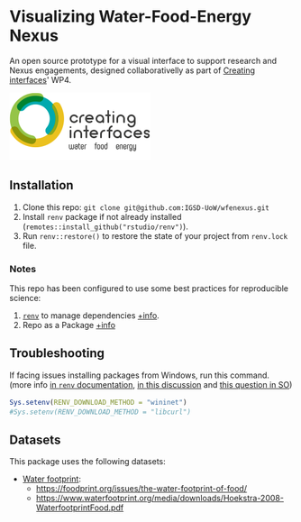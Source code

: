 # Visualizing Water-Food-Energy Nexus

An open source prototype for a visual interface to support research and Nexus engagements, designed collaborativelly as part of [Creating interfaces](https://creatinginterfaces.eifer.kit.edu/)' WP4.

![](man/figures/logo_creating-interfaces_250x104.png)

## Installation

1. Clone this repo: `git clone git@github.com:IGSD-UoW/wfenexus.git`
2. Install `renv` package if not already installed (`remotes::install_github("rstudio/renv")`).
2. Run `renv::restore()` to restore the state of your project from `renv.lock` file.


### Notes

This repo has been configured to use some best practices for reproducible science:

1. [`renv`](https://rstudio.github.io/renv/articles/renv.html) to manage dependencies [+info](https://rstudio.github.io/renv/).
2. Repo as a Package [+info](https://support.rstudio.com/hc/en-us/articles/200486488-Developing-Packages-with-RStudio)



## Troubleshooting

If facing issues installing packages from Windows, run this command. (more info [in `renv` documentation](https://rstudio.github.io/renv/articles/renv.html#downloads-1), [in this discussion](https://community.rstudio.com/t/cant-install-packages-with-renv/96696/6) and [this question in SO](https://stackoverflow.com/questions/67228070/renvrestore-always-fails-in-windows))


```R
Sys.setenv(RENV_DOWNLOAD_METHOD = "wininet")
#Sys.setenv(RENV_DOWNLOAD_METHOD = "libcurl")
```


## Datasets

This package uses the following datasets:

* [Water footprint](https://waterfootprint.org/en/resources/waterstat/product-water-footprint-statistics/): 
  * https://foodprint.org/issues/the-water-footprint-of-food/
  * https://www.waterfootprint.org/media/downloads/Hoekstra-2008-WaterfootprintFood.pdf
